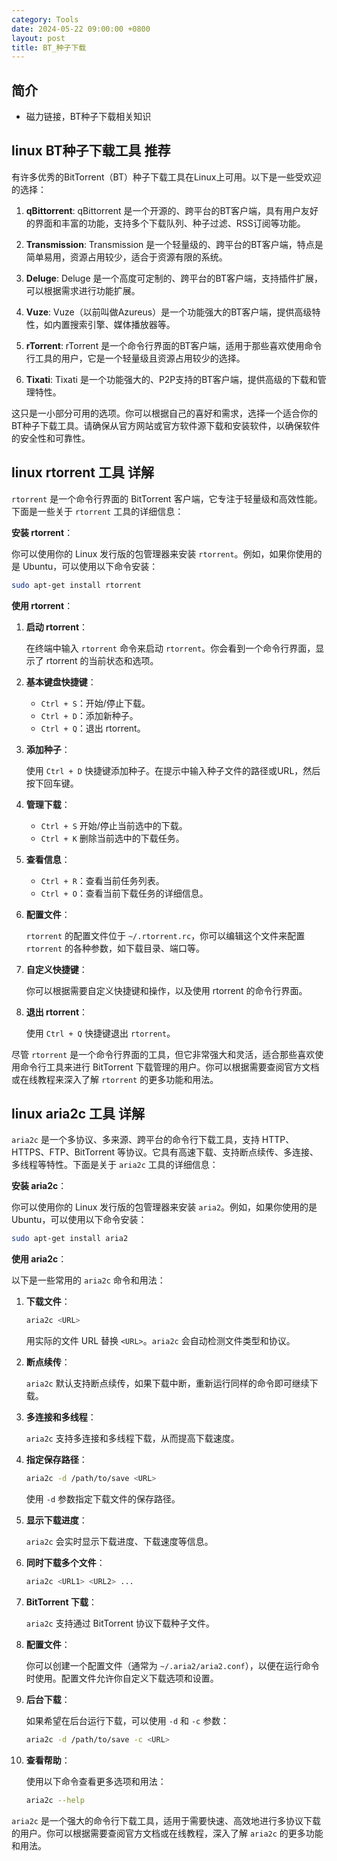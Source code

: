 ```yaml
---
category: Tools
date: 2024-05-22 09:00:00 +0800
layout: post
title: BT_种子下载
---
```

## 简介

+ 磁力链接，BT种子下载相关知识

## linux BT种子下载工具 推荐

有许多优秀的BitTorrent（BT）种子下载工具在Linux上可用。以下是一些受欢迎的选择：

1. **qBittorrent**: qBittorrent 是一个开源的、跨平台的BT客户端，具有用户友好的界面和丰富的功能，支持多个下载队列、种子过滤、RSS订阅等功能。

2. **Transmission**: Transmission 是一个轻量级的、跨平台的BT客户端，特点是简单易用，资源占用较少，适合于资源有限的系统。

3. **Deluge**: Deluge 是一个高度可定制的、跨平台的BT客户端，支持插件扩展，可以根据需求进行功能扩展。

4. **Vuze**: Vuze（以前叫做Azureus）是一个功能强大的BT客户端，提供高级特性，如内置搜索引擎、媒体播放器等。

5. **rTorrent**: rTorrent 是一个命令行界面的BT客户端，适用于那些喜欢使用命令行工具的用户，它是一个轻量级且资源占用较少的选择。

6. **Tixati**: Tixati 是一个功能强大的、P2P支持的BT客户端，提供高级的下载和管理特性。

这只是一小部分可用的选项。你可以根据自己的喜好和需求，选择一个适合你的BT种子下载工具。请确保从官方网站或官方软件源下载和安装软件，以确保软件的安全性和可靠性。

## linux rtorrent 工具 详解

`rtorrent` 是一个命令行界面的 BitTorrent 客户端，它专注于轻量级和高效性能。下面是一些关于 `rtorrent` 工具的详细信息：

**安装 rtorrent**：

你可以使用你的 Linux 发行版的包管理器来安装 `rtorrent`。例如，如果你使用的是 Ubuntu，可以使用以下命令安装：

```sh
sudo apt-get install rtorrent
```

**使用 rtorrent**：

1. **启动 rtorrent**：

   在终端中输入 `rtorrent` 命令来启动 `rtorrent`。你会看到一个命令行界面，显示了 rtorrent 的当前状态和选项。

2. **基本键盘快捷键**：

   - `Ctrl + S`：开始/停止下载。
   - `Ctrl + D`：添加新种子。
   - `Ctrl + Q`：退出 rtorrent。

3. **添加种子**：

   使用 `Ctrl + D` 快捷键添加种子。在提示中输入种子文件的路径或URL，然后按下回车键。

4. **管理下载**：

   - `Ctrl + S` 开始/停止当前选中的下载。
   - `Ctrl + K` 删除当前选中的下载任务。

5. **查看信息**：

   - `Ctrl + R`：查看当前任务列表。
   - `Ctrl + O`：查看当前下载任务的详细信息。

6. **配置文件**：

   `rtorrent` 的配置文件位于 `~/.rtorrent.rc`，你可以编辑这个文件来配置 `rtorrent` 的各种参数，如下载目录、端口等。

7. **自定义快捷键**：

   你可以根据需要自定义快捷键和操作，以及使用 rtorrent 的命令行界面。

8. **退出 rtorrent**：

   使用 `Ctrl + Q` 快捷键退出 `rtorrent`。

尽管 `rtorrent` 是一个命令行界面的工具，但它非常强大和灵活，适合那些喜欢使用命令行工具来进行 BitTorrent 下载管理的用户。你可以根据需要查阅官方文档或在线教程来深入了解 `rtorrent` 的更多功能和用法。

## linux aria2c 工具 详解

`aria2c` 是一个多协议、多来源、跨平台的命令行下载工具，支持 HTTP、HTTPS、FTP、BitTorrent 等协议。它具有高速下载、支持断点续传、多连接、多线程等特性。下面是关于 `aria2c` 工具的详细信息：

**安装 aria2c**：

你可以使用你的 Linux 发行版的包管理器来安装 `aria2`。例如，如果你使用的是 Ubuntu，可以使用以下命令安装：

```sh
sudo apt-get install aria2
```

**使用 aria2c**：

以下是一些常用的 `aria2c` 命令和用法：

1. **下载文件**：

   ```sh
   aria2c <URL>
   ```

   用实际的文件 URL 替换 `<URL>`。`aria2c` 会自动检测文件类型和协议。

2. **断点续传**：

   `aria2c` 默认支持断点续传，如果下载中断，重新运行同样的命令即可继续下载。

3. **多连接和多线程**：

   `aria2c` 支持多连接和多线程下载，从而提高下载速度。

4. **指定保存路径**：

   ```sh
   aria2c -d /path/to/save <URL>
   ```

   使用 `-d` 参数指定下载文件的保存路径。

5. **显示下载进度**：

   `aria2c` 会实时显示下载进度、下载速度等信息。

6. **同时下载多个文件**：

   ```sh
   aria2c <URL1> <URL2> ...
   ```

7. **BitTorrent 下载**：

   `aria2c` 支持通过 BitTorrent 协议下载种子文件。

8. **配置文件**：

   你可以创建一个配置文件（通常为 `~/.aria2/aria2.conf`），以便在运行命令时使用。配置文件允许你自定义下载选项和设置。

9. **后台下载**：

   如果希望在后台运行下载，可以使用 `-d` 和 `-c` 参数：

   ```sh
   aria2c -d /path/to/save -c <URL>
   ```

10. **查看帮助**：

    使用以下命令查看更多选项和用法：

    ```sh
    aria2c --help
    ```

`aria2c` 是一个强大的命令行下载工具，适用于需要快速、高效地进行多协议下载的用户。你可以根据需要查阅官方文档或在线教程，深入了解 `aria2c` 的更多功能和用法。